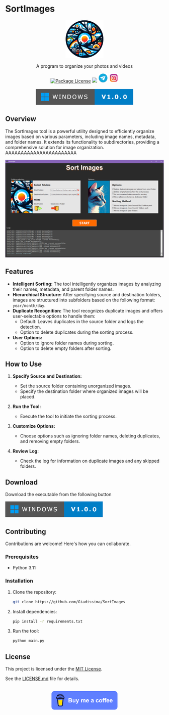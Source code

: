 
# SortImages
<p align="center">
  <a href="https://nestjs.com/" target="blank"><img src="assets/logo.png" width="120" alt="Nest Logo" /></a>
</p>

[circleci-image]: https://img.shields.io/circleci/build/github/nestjs/nest/master?token=abc123def456
[circleci-url]: https://circleci.com/gh/nestjs/nest

<p align="center">A program to organize your photos and videos</p> 
<div align="center">
<a href="LICENSE.md" target="_blank"><img src="https://img.shields.io/npm/l/@nestjs/core.svg" alt="Package License" /></a>
<a href="https://paypal.me/Giadissima1234?country.x=IT&locale.x=it_IT" target="_blank"><img src="https://img.shields.io/badge/Donate-PayPal-ff3f59.svg"/></a>
<a href="https://t.me/Giadissima1234" target="_blank"><img src="assets/telegram.png" width=30/></a>
<a href="https://www.instagram.com/giadissima___/" target="_blank"><img src="assets/instagram.png" width=30/></a>
</div>

<br>
<div align="center">
<a align="center", href="https://github.com/Giadissima/SortImages/releases/download/alpha/SortImages_alpha.rar" target="_blank"><img src="assets/windows_download.png" height=50/></a>
</div>

## Overview

The SortImages tool is a powerful utility designed to efficiently organize images based on various parameters, including image names, metadata, and folder names. It extends its functionality to subdirectories, providing a comprehensive solution for image organization. AAAAAAAAAAAAAAAAAAAAAAA

![Representative image of the project](assets/screen.png?raw=true "SortImages Screenshot")

## Features

- **Intelligent Sorting:** The tool intelligently organizes images by analyzing their names, metadata, and parent folder names.
- **Hierarchical Structure:** After specifying source and destination folders, images are structured into subfolders based on the following format: `year/month/day`.
- **Duplicate Recognition:** The tool recognizes duplicate images and offers user-selectable options to handle them:
  - Default: Leaves duplicates in the source folder and logs the detection.
  - Option to delete duplicates during the sorting process.
- **User Options:**
  - Option to ignore folder names during sorting.
  - Option to delete empty folders after sorting.

## How to Use

1. **Specify Source and Destination:**
   - Set the source folder containing unorganized images.
   - Specify the destination folder where organized images will be placed.

2. **Run the Tool:**
   - Execute the tool to initiate the sorting process.

3. **Customize Options:**
   - Choose options such as ignoring folder names, deleting duplicates, and removing empty folders.

4. **Review Log:**
   - Check the log for information on duplicate images and any skipped folders.

## Download

Download the executable from the following button

<div>
<a href="https://github.com/Giadissima/SortImages/releases/download/alpha/SortImages_alpha.rar" target="_blank"><img src="assets/windows_download.png" height=50/></a>
</div>

## Contributing

Contributions are welcome! Here's how you can collaborate.

### Prerequisites

- Python 3.11

### Installation

1. Clone the repository:

   ```bash
   git clone https://github.com/Giadissima/SortImages

2. Install dependencies:

   ```bash
   pip install -r requirements.txt
   ```

3. Run the tool:

   ```bash
   python main.py
   ```

## License

This project is licensed under the [MIT License](LICENSE).

See the [LICENSE.md](LICENSE.md) file for details.

<br>

<div align="center">
<a align="center", href="https://paypal.me/Giadissima1234?country.x=IT&locale.x=it_IT" target="_blank"><img src="assets/donations.png" width=210/></a>
</div>